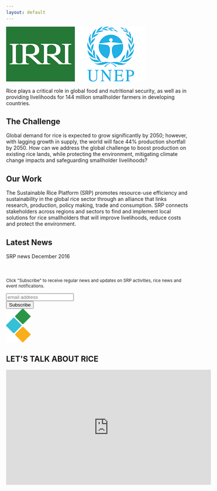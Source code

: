 ```yaml
---
layout: default
---
```

<section class="home">
    <div class="container member-login-wrap">
        <div class="row">
            <div class="col-md-7"></div>
            <div class="col-md-5">
                <div class="logo-container text-center">
                    <img src="/assets/images/irri_logo.jpg" alt="">
                    <img src="/assets/images/unep_logo.png" alt="">
                </div>
                <p>Rice plays a critical role in global food and nutritional security, as well as in providing livelihoods for 144 million smallholder farmers in developing countries.</p>
                <h2 class="green">The Challenge</h2>
                <p>Global demand for rice is expected to grow significantly by 2050; however, with lagging growth in supply, the world will face 44% production shortfall by 2050. How can we address the global challenge to boost production on existing rice lands, while protecting the environment, mitigating climate change impacts and safeguarding smallholder livelihoods?</p>
                <h2 class="green">Our Work</h2>
                <p>The Sustainable Rice Platform (SRP) promotes resource-use efficiency and sustainability in the global rice sector through an alliance that links research, production, policy making, trade and consumption. SRP connects stakeholders across regions and sectors to find and implement local solutions for rice smallholders that will improve livelihoods, reduce costs and protect the environment.</p>
                <h2 class="green">Latest News</h2>
                <p>SRP news December 2016</p>
                <div class="subscribe-wrapper" style="margin-top: 50px;">
                    <p style="line-height: 1;"><small>Click "Subscribe" to receive regular news and updates on SRP activities, rice news and event notifications.</small></p>
                    <div class="row">
                        <div class="col-sm-9">
                            <input type="text" class="form-control" placeholder="email address">
                        </div>
                        <div class="col-sm-3">
                            <button class="btn btn-primary btn-block">Subscribe</button>
                        </div>
                    </div>
                </div>
            </div>
        </div>
        <div class="heading-container margin top bottom">
            <div class="header">
                <img src="/assets/images/header-icon.png" alt="">
                <h1>LET'S TALK ABOUT RICE</h1>
            </div>
        </div>
        <div class="row">
            <div class="col-md-8 col-md-offset-2">
                <div class="video-container">
                    <iframe width="560" height="315" src="https://www.youtube.com/embed/SaTHqzN8qLo" frameborder="0" allowfullscreen></iframe>
                </div>
            </div>
        </div>
    </div>
</section>
<!-- <section class="avp-video">
    <div class="play-button-container">
        <div class="container">
            <div class="row">
                <div class="col-md-6 col-md-offset-3">
                    <div class="video-embed">
                        <iframe width="560" height="315" src="https://www.youtube.com/embed/SaTHqzN8qLo" frameborder="0" allowfullscreen></iframe>
                    </div>
                </div>
            </div>
        </div>
    </div>
</section> -->
